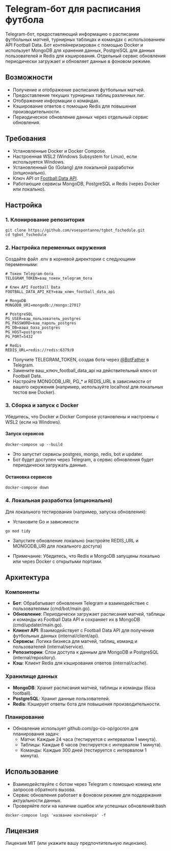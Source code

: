 # Telegram-бот для расписания футбола

Telegram-бот, предоставляющий информацию о расписании футбольных матчей, турнирных таблицах и командах с использованием API Football Data. Бот контейнеризирован с помощью Docker и использует MongoDB для хранения данных, PostgreSQL для данных пользователей и Redis для кэширования. Отдельный сервис обновления периодически загружает и обновляет данные в фоновом режиме.

## Возможности
- Получение и отображение расписания футбольных матчей.
- Предоставление текущих турнирных таблиц различных лиг.
- Отображение информации о командах.
- Кэширование ответов с помощью Redis для повышения производительности.
- Периодическое обновление данных через отдельный сервис обновления.

## Требования
- Установленные Docker и Docker Compose.
- Настроенная WSL2 (Windows Subsystem for Linux), если используется Windows.
- Установленный Go (Golang) для локальной разработки (опционально).
- Ключ API от [Football Data API](https://api.football-data.org/).
- Работающие сервисы MongoDB, PostgreSQL и Redis (через Docker или локально).

## Настройка

### 1. Клонирование репозитория
```
git clone https://github.com/vsespontanno/tgbot_fschedule.git
cd tgbot_fschedule
```
### 2. Настройка переменных окружения

Создайте файл .env в корневой директории с следующими переменными:
```
# Токен Telegram-бота
TELEGRAM_TOKEN=ваш_токен_telegram_бота

# Ключ API Football Data
FOOTBALL_DATA_API_KEY=ваш_ключ_football_data_api

# MongoDB
MONGODB_URI=mongodb://mongo:27017

# PostgreSQL
PG_USER=ваш_пользователь_postgres
PG_PASSWORD=ваш_пароль_postgres
PG_DB=ваша_база_postgres
PG_HOST=postgres
PG_PORT=5432

# Redis
REDIS_URL=redis://redis:6379/0
```
-   Получите TELEGRAM_TOKEN, создав бота через [@BotFather](https://t.me/BotFather) в Telegram.
-   Замените ваш_ключ_football_data_api на действительный ключ от Football Data.
-   Настройте MONGODB_URI, PG_* и REDIS_URL в зависимости от вашего окружения (например, используйте localhost для локальных тестов вне Docker).

### 3. Сборка и запуск с Docker

Убедитесь, что Docker и Docker Compose установлены и настроены с WSL2 (если на Windows).

#### Запуск сервисов

```
docker-compose up --build   
```

-   Это запустит сервисы postgres, mongo, redis, bot и updater.
-   Бот будет доступен через Telegram, а сервис обновления будет периодически загружать данные.

#### Остановка сервисов

```
docker-compose down
```
### 4. Локальная разработка (опционально)

Для локального тестирования (например, запуска обновления):

-   Установите Go и зависимости
```
go mod tidy
```

-   Запустите обновление локально (настройте REDIS_URL и MONGODB_URI для локального доступа)

-   Примечание: Убедитесь, что Redis и MongoDB запущены локально или через Docker с открытыми портами.

## Архитектура

### Компоненты

-   **Бот**: Обрабатывает обновления Telegram и взаимодействие с пользователями (cmd/bot/main.go).
-   **Обновление**: Периодически загружает расписания матчей, таблицы и команды из Football Data API и сохраняет их в MongoDB (cmd/updater/main.go).
-   **Клиент API**: Взаимодействует с Football Data API для получения футбольных данных (internal/client/api).
-   **Сервисы**: Логика бизнеса для матчей, таблиц, команд и пользователей (internal/service).
-   **Репозитории**: Слои доступа к данным для MongoDB и PostgreSQL (internal/repository).
-   **Кэш**: Клиент Redis для кэширования ответов (internal/cache).

### Хранилище данных

-   **MongoDB**: Хранит расписания матчей, таблицы и команды (база football).
-   **PostgreSQL**: Хранит данные пользователей.
-   **Redis**: Кэширует ответы бота для повышения производительности.

### Планирование

-   Обновление использует github.com/go-co-op/gocron для планирования задач:
    -   Матчи: Каждые 24 часа (тестируется с интервалом 1 минута).
    -   Таблицы: Каждые 6 часов (тестируется с интервалом 1 минута).
    -   Команды: Каждые 300 дней (тестируется с интервалом 1 минута).

## Использование

-   Взаимодействуйте с ботом через Telegram с помощью команд или запросов обратного вызова.
-   Сервис обновления работает в фоновом режиме для поддержания актуальности данных.
-   Проверяйте логи на наличие ошибок или успешных обновлений:bash
``` 
docker-compose logs 'название контейнера' -f 
```

## Лицензия

Лицензия MIT (или укажите вашу предпочтительную лицензию).